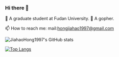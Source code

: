 ### Hi there 👋

<!--
**JiahaoHong1997/JiahaoHong1997** is a ✨ _special_ ✨ repository because its `README.md` (this file) appears on your GitHub profile.

Here are some ideas to get you started:

- 
- 
- 
- 
- 💬 Ask me about ...
- 
- 😄 Pronouns: ...
- 
-->

🤔 A graduate student at Fudan University.
👯 A gopher.

<!-- ⚡ Fun fact: Games
-->

📫 How to reach me: mail:hongjiahao1997@gmail.com

![JiahaoHong1997's GitHub stats](https://github-readme-stats.vercel.app/api?username=JiahaoHong1997&theme=solarized-dark&show_icons=true&show_owner=true)

<!--
-- [![Readme Card](https://github-readme-stats.vercel.app/api/pin/?username=JiahaoHong1997&repo=distributed-fileServer)](https://github.com/anuraghazra/github-- -- readme-stats)
-->

[![Top Langs](https://github-readme-stats.vercel.app/api/top-langs/?username=JiahaoHong1997&hide=html,javascript,css,EJS,Stylus&langs_count=5)](https://github.com/anuraghazra/github-readme-stats)







